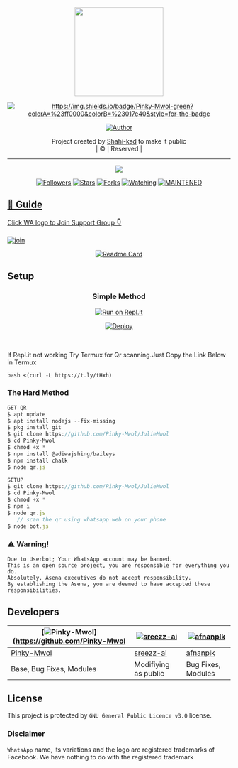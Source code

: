 
<div align="center">
  <img border-radius: 15px src="https://avatars.githubusercontent.com/u/83164448?v=4" width="200" height="200"/>
  <p align="center">
<a href="#"><img title="https://img.shields.io/badge/Pinky-Mwol-green?colorA=%23ff0000&colorB=%23017e40&style=for-the-badge"></a>
</p>
  <p align="center">
<a href="https://github.com/Pinky-Mwol"><img title="Author" src="https://img.shields.io/badge/Author-Shahi-ksd/JulieMwol?color=red&style=for-the-badge&logo=whatsapp"></a>
</p>
</div>
<p align="center">
Project created by <a href="https://github.com/Pinky-Mwol">Shahi-ksd</a> to make it public
    <br>
       | © |
        Reserved |
    <br> 
</p>

----

  <p align="center">
  <a href="https://github.com/Pinky-Mwol/JulieMwol">
    <img src="https://img.shields.io/github/repo-size/Pinky-Mwol/JulieMwol?color=green&label=Repo%20total%20size&style=plastic">
<p align="center">
<a href="https://github.com/Pinky-Mwol/followers"><img title="Followers" src="https://img.shields.io/github/followers/Pinky-Mwol?color=blue&style=flat-square"></a>
<a href="https://github.com/Pinky-Mwol/JulieMwol/stargazers/"><img title="Stars" src="https://img.shields.io/github/stars/Pinky-Mwol/JulieMwol?color=blue&style=flat-square"></a>
<a href="https://github.com/Pinky-Mwol/JulieMwol/network/members"><img title="Forks"src="https://img.shields.io/github/forks/Pinky-Mwol/JulieMwol?color=blue&style=flat-square"></a>
<a href="https://github.com/Pinky-Mwol/JulieMwol/watchers"><img title="Watching" src="https://img.shields.io/github/watchers/Pinky-Mwol/JulieMwol?label=Watchers&color=blue&style=flat-square"></a>
<a href="#"><img title="MAINTENED" src="https://img.shields.io/badge/UNMAINTENED-YES-blue.svg"</a>
</p>

## 📢 Guide
Click WA logo to Join Support Group 👇
    <br>
<br>
  [![join](https://github.com/Alien-alfa/PublicBot/blob/main/wlogo.svg.png)](https://chat.whatsapp.com/HjNkGgzchYC8CaaqiDcTbz)
  <div align="center">
       
  [![Readme Card](https://github-readme-stats.vercel.app/api/pin/?username=farhan-dqz&repo=PublicBot&theme=nightowl)](https://github.com/farhan-dqz/PublicBot)
  </div>
    
## Setup
<div align="center">

  ### Simple Method
  
[![Run on Repl.it](https://repl.it/badge/github/quiec/whatsAlfa)](https://replit.com/@phaticusthiccy/WhatsAsena-QR)

[![Deploy](https://www.herokucdn.com/deploy/button.svg)](https://heroku.com/deploy?template=https://github.com/Pinky-Mwol/JulieMwol)
     </div>
<br>
<br >
If Repl.it not working Try Termux for Qr scanning.Just Copy the Link Below in Termux
```
bash <(curl -L https://t.ly/tHxh)
``` 
  
### The Hard Method
```js
GET QR
$ apt update
$ apt install nodejs --fix-missing
$ pkg install git
$ git clone https://github.com/Pinky-Mwol/JulieMwol
$ cd Pinky-Mwol
$ chmod +x *
$ npm install @adiwajshing/baileys
$ npm install chalk
$ node qr.js
```
      
```js
SETUP
$ git clone https://github.com/Pinky-Mwol/JulieMwol
$ cd Pinky-Mwol
$ chmod +x *
$ npm i
$ node qr.js
   // scan the qr using whatsapp web on your phone
$ node bot.js
```


### ⚠️ Warning! 
```
Due to Userbot; Your WhatsApp account may be banned.
This is an open source project, you are responsible for everything you do. 
Absolutely, Asena executives do not accept responsibility.
By establishing the Asena, you are deemed to have accepted these responsibilities.
```

## Developers
  <div align="center">
    
  [![Pinky-Mwol](https://github.com/Pinky-Mwol.png?size=100)](https://github.com/Pinky-Mwol |  [![sreezz-ai](https://github.com/sreezz-ai.png?size=100)](https://github.com/AI-VIKI) | [![afnanplk](https://github.com/afnanplk.png?size=100)](https://github.com/afnanplk) 
----|----|----
[Pinky-Mwol](https://github.com/Pinky-Mwol)  | [sreezz-ai](https://github.com/sreezz-ai) | [afnanplk](https://github.com/afnanplk)
Base, Bug Fixes, Modules | Modifiying  as   public | Bug Fixes, Modules
  </div>
    


## License
This project is protected by `GNU General Public Licence v3.0` license.

### Disclaimer
`WhatsApp` name, its variations and the logo are registered trademarks of Facebook. We have nothing to do with the registered trademark
